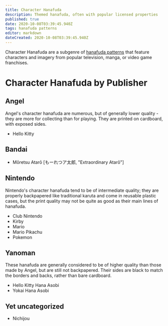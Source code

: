 ```yaml
---
title: Character Hanafuda
description: Themed hanafuda, often with popular licensed properties
published: true
date: 2020-10-08T03:39:45.940Z
tags: hanafuda patterns
editor: markdown
dateCreated: 2020-10-08T03:39:45.940Z
---
```


Character Hanafuda are a subgenre of [hanafuda patterns](/en/hanafuda/patterns) that feature characters and imagery from popular television, manga, or video game franchises.

# Character Hanafuda by Publisher

## Angel
Angel's character hanafuda are numerous, but of generally lower quality - they are more for collecting than for playing. They are printed on cardboard, with exposed sides.
- Hello Kitty

## Bandai
- Mōretsu Atarō [もーれつア太郎, "Extraordinary Atarō"]

## Nintendo
Nintendo's character hanafuda tend to be of intermediate quality; they are properly backpapered like traditional karuta and come in reusable plastic cases, but the print quality may not be quite as good as their main lines of hanafuda.
- Club Nintendo
- Kirby
- Mario
- Mario Pikachu
- Pokemon

## Yanoman
These hanafuda are generally considered to be of higher quality than those made by Angel, but are still not backpapered. Their sides are black to match the borders and backs, rather than bare cardboard.
- Hello Kitty Hana Asobi
- Yokai Hana Asobi


## Yet uncategorized
- Nichijou